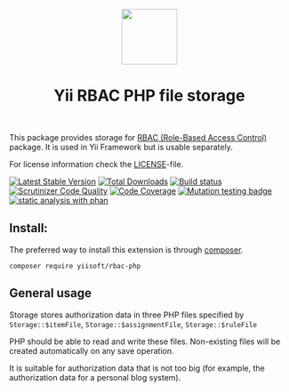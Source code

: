 <p align="center">
    <a href="https://github.com/yiisoft" target="_blank">
        <img src="https://avatars0.githubusercontent.com/u/993323" height="100px">
    </a>
    <h1 align="center">Yii RBAC PHP file storage</h1>
    <br>
</p>

[RBAC]: https://en.wikipedia.org/wiki/Role-based_access_control
[Yii Framework]: https://yiiframework.com

This package provides storage for [RBAC (Role-Based Access Control)](https://github.com/yiisoft/rbac) package. 
It is used in Yii Framework but is usable separately.

For license information check the [LICENSE](LICENSE.md)-file.

[![Latest Stable Version](https://poser.pugx.org/yiisoft/rbac-php/v/stable.png)](https://packagist.org/packages/yiisoft/rbac-php)
[![Total Downloads](https://poser.pugx.org/yiisoft/rbac-php/downloads.png)](https://packagist.org/packages/yiisoft/rbac-php)
[![Build status](https://github.com/yiisoft/rbac-php/workflows/build/badge.svg)](https://github.com/yiisoft/rbac-php/actions?query=workflow%3Abuild)
[![Scrutinizer Code Quality](https://scrutinizer-ci.com/g/yiisoft/rbac-php/badges/quality-score.png?b=master)](https://scrutinizer-ci.com/g/yiisoft/rbac-php/?branch=master)
[![Code Coverage](https://scrutinizer-ci.com/g/yiisoft/rbac-php/badges/coverage.png?b=master)](https://scrutinizer-ci.com/g/yiisoft/rbac-php/?branch=master)
[![Mutation testing badge](https://img.shields.io/endpoint?style=flat&url=https%3A%2F%2Fbadge-api.stryker-mutator.io%2Fgithub.com%2Fyiisoft%2Frbac-php%2Fmaster)](https://dashboard.stryker-mutator.io/reports/github.com/yiisoft/rbac-php/master)
[![static analysis with phan](https://github.com/yiisoft/rbac-php/workflows/static%20analysis%20with%20phan/badge.svg)](https://github.com/yiisoft/rbac-php/actions?query=workflow%3A%22static+analysis+with+phan%22)

## Install:

The preferred way to install this extension is through [composer](http://getcomposer.org/download/).

```
composer require yiisoft/rbac-php
```

## General usage

Storage stores authorization data in three PHP files specified by 
`Storage::$itemFile`, `Storage::$assignmentFile`, `Storage::$ruleFile`

PHP should be able to read and write these files. Non-existing files will be created automatically on any save operation.

It is suitable for authorization data that is not too big (for example, the authorization data for
 a personal blog system).


